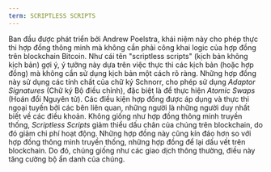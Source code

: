 ```yaml
---
term: SCRIPTLESS SCRIPTS
---
```


Ban đầu được phát triển bởi Andrew Poelstra, khái niệm này cho phép thực thi hợp đồng thông minh mà không cần phải công khai logic của hợp đồng trên blockchain Bitcoin. Như cái tên "scriptless scripts" (kịch bản không kịch bản) gợi ý, ý tưởng này dựa trên việc thực thi các kịch bản (hoặc hợp đồng) mà không cần sử dụng kịch bản một cách rõ ràng. Những hợp đồng này sử dụng các tính chất của chữ ký Schnorr, cho phép sử dụng *Adaptor Signatures* (Chữ ký Bộ điều chỉnh), đặc biệt là để thực hiện *Atomic Swaps* (Hoán đổi Nguyên tử). Các điều kiện hợp đồng được áp dụng và thực thi ngoại tuyến bởi các bên liên quan, những người là những người duy nhất biết về các điều khoản. Không giống như hợp đồng thông minh truyền thống, *Scriptless Scripts* giảm thiểu dấu chân của chúng trên blockchain, do đó giảm chi phí hoạt động. Những hợp đồng này cũng kín đáo hơn so với hợp đồng thông minh truyền thống, những hợp đồng để lại dấu vết trên blockchain. Do đó, chúng giống như các giao dịch thông thường, điều này tăng cường bộ ẩn danh của chúng.